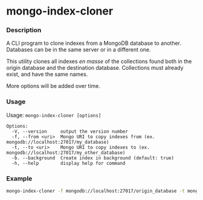 # mongo-index-cloner

### Description

A CLI program to clone indexes from a MongoDB database to another. Databases can be in the same server or in a different one.

This utility clones all indexes _en masse_ of the collections found both in the origin database and the destination database. Collections must already exist, and have the same names.

More options will be added over time.

### Usage

Usage: `mongo-index-cloner [options]`

```
Options:
  -V, --version     output the version number
  -f, --from <uri>  Mongo URI to copy indexes from (ex. mongodb://localhost:27017/my_database)
  -t, --to <uri>    Mongo URI to copy indexes to (ex. mongodb://localhost:27017/my_other_database)
  -b. --background  Create index in background (default: true)
  -h, --help        display help for command
```

### Example

```bash
mongo-index-cloner -f mongodb://localhost:27017/origin_database -t mongodb://remote_host:27017/destination_database
```
